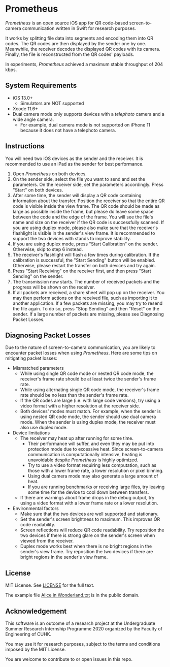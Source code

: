 # Prometheus

*Prometheus* is an open source iOS app for QR code-based screen-to-camera communication written in Swift for research purposes. 

It works by splitting file data into segments and encoding them into QR codes. The QR codes are then displayed by the sender one by one. Meanwhile, the receiver decodes the displayed QR codes with its camera. Finally, the file is reconstructed from the QR codes' payloads.

In experiments, *Prometheus* achieved a maximum stable throughput of 204 kbps.

## System Requirements

- iOS 13.0+
  - Simulators are NOT supported
- Xcode 11.6+
- Dual camera mode only supports devices with a *telephoto* camera and a wide angle camera.
  - For example, dual camera mode is not supported on iPhone 11 because it does not have a telephoto camera.

## Instructions

You will need two iOS devices as the sender and the receiver. It is recommended to use an iPad as the sender for best performance.

1. Open *Prometheus* on both devices.
2. On the sender side, select the file you want to send and set the parameters. On the receiver side, set the parameters accordingly. Press "Start" on both devices.
3. After some time, the sender will display a QR code containing information about the transfer. Position the receiver so that the entire QR code is visible inside the view frame. The QR code should be made as large as possible inside the frame, but please do leave some space between the code and the edge of the frame. You will see the file's name and size on the receiver if the QR code is successfully scanned. If you are using duplex mode, please also make sure that the receiver's flashlight is visible in the sender's view frame. It is recommended to support the two devices with stands to improve stability.
4. If you are using duplex mode, press "Start Calibration" on the sender. Otherwise, skip to step 6 instead.
5. The receiver's flashlight will flash a few times during calibration. If the calibration is successful, the "Start Sending" button will be enabled. Otherwise, please restart the transfer on both devices and try again.
6. Press "Start Receiving" on the receiver first, and then press "Start Sending" on the sender.
7. The transmission now starts. The number of received packets and the progress will be shown on the receiver.
8. If all packets are received, a share sheet will pop up on the receiver. You may then perform actions on the received file, such as importing it to another application. If a few packets are missing, you may try to resend the file again. To do so, press "Stop Sending" and then "Reset" on the sender. If a large number of packets are missing, please see Diagnosing Packet Losses.

## Diagnosing Packet Losses

Due to the nature of screen-to-camera communication, you are likely to encounter packet losses when using *Prometheus*. Here are some tips on mitigating packet losses:

- Mismatched parameters
  - While using single QR code mode or nested QR code mode, the receiver's frame rate should be at least twice the sender's frame rate.
  - While using alternating single QR code mode, the receiver's frame rate should be no less than the sender's frame rate.
  - If the QR codes are large (i.e. with large code versions), try using a video format with a higher resolution at the receiver side.
  - Both devices' modes must match. For example, when the sender is using nested QR code mode, the sender should use dual camera mode. When the sender is using duplex mode, the receiver must also use duplex mode.
- Device limitations
  - The receiver may heat up after running for some time. 
    - Their performance will suffer, and even they may be put into protection mode due to excessive heat. Since screen-to-camera communication is computationally intensive, heating is unavoidable despite *Prometheus* is highly optimized. 
    - Try to use a video format requiring less computation, such as those with a lower frame rate, a lower resolution or pixel binning. 
    - Using dual camera mode may also generate a large amount of heat. 
    - If you are running benchmarks or receiving large files, try leaving some time for the device to cool down between transfers.
  - If there are warnings about frame drops in the debug output, try using a video format with a lower frame rate or a lower resolution.
- Environmental factors
  - Make sure that the two devices are well supported and stationary.
  - Set the sender's screen brightness to maximum. This improves QR code readability.
  - Screen reflections will reduce QR code readability. Try reposition the two devices if there is strong glare on the sender's screen when viewed from the receiver.
  - Duplex mode works best when there is no bright regions in the sender's view frame. Try reposition the two devices if there are bright regions in the sender's view frame.

## License

MIT License. See [LICENSE](https://github.com/weihengpan/Prometheus/blob/master/LICENSE) for the full text.

The example file [Alice in Wonderland.txt](https://github.com/weihengpan/Prometheus/blob/master/Prometheus/Example%20Files/Alice%20in%20Wonderland.txt) is in the public domain.

## Acknowledgement

This software is an outcome of a research project at the Undergraduate Summer Research Internship Programme 2020 organized by the Faculty of Engineering of CUHK. 

You may use it for research purposes, subject to the terms and conditions imposed by the MIT License. 

You are welcome to contribute to or open issues in this repo.

